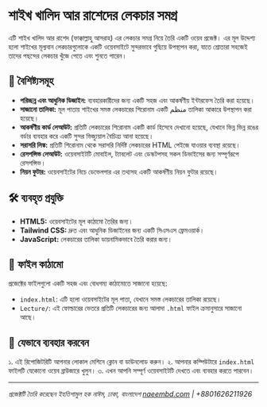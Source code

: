 # শাইখ খালিদ আর রাশেদের লেকচার সমগ্র

এটি শাইখ খালিদ আর রাশেদ (ফাক্কাল্লাহু আসরাহ) এর লেকচার সমগ্র নিয়ে তৈরি একটি ওয়েব প্রজেক্ট। এর মূল উদ্দেশ্য হলো শাইখের মূল্যবান লেকচারগুলোকে একটি ওয়েবসাইটে সুন্দরভাবে গুছিয়ে উপস্থাপন করা, যাতে শ্রোতারা সহজেই তাদের পছন্দের লেকচার খুঁজে পেতে এবং শুনতে পারেন।

## 🌟 বৈশিষ্ট্যসমূহ

* **পরিচ্ছন্ন এবং আধুনিক ডিজাইন:** ব্যবহারকারীদের জন্য একটি সহজ এবং আকর্ষণীয় ইন্টারফেস তৈরি করা হয়েছে।
* **সাজানো তালিকা:** মূল পাতায় শাইখের সমস্ত লেকচারের শিরোনাম একটি منظم তালিকা আকারে উপস্থাপন করা হয়েছে।
* **আকর্ষণীয় কার্ড লেআউট:** প্রতিটি লেকচারের শিরোনাম একটি কার্ড হিসেবে দেখানো হয়েছে, যেখানে ভিন্ন ভিন্ন রঙের বর্ডার ব্যবহার করে একটি সুন্দর ভিজ্যুয়াল বৈচিত্র্য আনা হয়েছে।
* **সরাসরি লিঙ্ক:** প্রতিটি শিরোনাম থেকে সরাসরি নির্দিষ্ট লেকচারের HTML পেইজে যাওয়ার ব্যবস্থা রয়েছে।
* **রেসপন্সিভ লেআউট:** ওয়েবসাইটটি মোবাইল, ট্যাবলেট এবং ডেস্কটপসহ সকল ডিভাইসের জন্য সম্পূর্ণরূপে রেসপন্সিভ।
* **নিয়ন ফুটার:** ওয়েবসাইটের নিচে ডেভেলপার এর তথ্যসহ একটি আকর্ষণীয় নিয়ন ফুটার রয়েছে।

## 🛠️ ব্যবহৃত প্রযুক্তি

* **HTML5:** ওয়েবসাইটের মূল কাঠামো তৈরির জন্য।
* **Tailwind CSS:** দ্রুত এবং আধুনিক ডিজাইনের জন্য একটি সিএসএস ফ্রেমওয়ার্ক।
* **JavaScript:** লেকচারের তালিকা ডায়নামিকভাবে তৈরি করার জন্য।

## 📁 ফাইল কাঠামো

প্রজেক্টের ফাইলগুলো একটি সহজ এবং বোধগম্য কাঠামোতে সাজানো হয়েছে:


* `index.html`: এটি হলো ওয়েবসাইটের মূল পাতা, যেখানে সমস্ত লেকচারের তালিকা রয়েছে।
* `Lecture/`: এই ফোল্ডারের ভেতরে প্রতিটি লেকচারের জন্য আলাদা `.html` ফাইল ক্রমানুসারে সাজানো আছে।

## 🚀 যেভাবে ব্যবহার করবেন

১. এই রিপোজিটরিটি আপনার লোকাল মেশিনে ক্লোন বা ডাউনলোড করুন।
২. আপনার কম্পিউটারে `index.html` ফাইলটি যেকোনো ওয়েব ব্রাউজারে খুলুন।
৩. এখন আপনি সম্পূর্ণ ওয়েবসাইটটি দেখতে এবং ব্যবহার করতে পারবেন।

---

*প্রজেক্টটি তৈরি করেছেন ইহতিশামুল হক নাঈম, ঢাকা, বাংলাদেশ [naeembd.com](https://naeembd.com) | +8801626211926*
